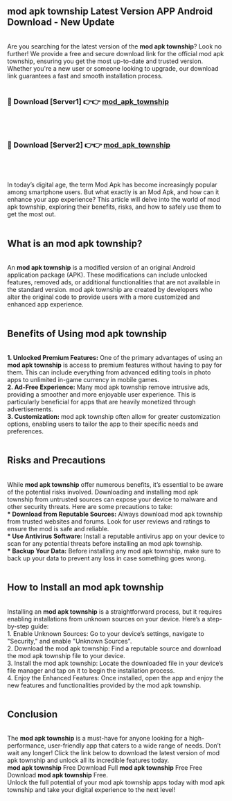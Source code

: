 ## mod apk township Latest Version APP Android Download - New Update
<br>
Are you searching for the latest version of the <strong>mod apk township</strong>? Look no further! We provide a free and secure download link for the official mod apk township, ensuring you get the most up-to-date and trusted version. Whether you're a new user or someone looking to upgrade, our download link guarantees a fast and smooth installation process.
<br>
<br>
<h3>🔴 Download [Server1] 👉👉 <a href="https://modyolo.store/mod+apk+township">mod_apk_township</a></h3><br>
<br>
<h3>🔴 Download [Server2] 👉👉 <a href="https://modyolo.store/mod+apk+township">mod_apk_township</a></h3><br>
<br>
<br>
In today’s digital age, the term Mod Apk has become increasingly popular among smartphone users. But what exactly is an Mod Apk, and how can it enhance your app experience? This article will delve into the world of mod apk township, exploring their benefits, risks, and how to safely use them to get the most out.
<br>
<br>
<h2>What is an mod apk township?</h2>
<br>
An <strong>mod apk township</strong> is a modified version of an original Android application package (APK). These modifications can include unlocked features, removed ads, or additional functionalities that are not available in the standard version. mod apk township are created by developers who alter the original code to provide users with a more customized and enhanced app experience.
<br>
<br>
<h2>Benefits of Using mod apk township</h2>
<br>
<strong> 1. Unlocked Premium Features:</strong> One of the primary advantages of using an <strong>mod apk township</strong> is access to premium features without having to pay for them. This can include everything from advanced editing tools in photo apps to unlimited in-game currency in mobile games.
<br>
<strong> 2. Ad-Free Experience:</strong> Many mod apk township remove intrusive ads, providing a smoother and more enjoyable user experience. This is particularly beneficial for apps that are heavily monetized through advertisements.
<br>
<strong> 3. Customization:</strong> mod apk township often allow for greater customization options, enabling users to tailor the app to their specific needs and preferences.
<br>
<br>
<h2>Risks and Precautions</h2>
<br>
While <strong>mod apk township</strong> offer numerous benefits, it’s essential to be aware of the potential risks involved. Downloading and installing mod apk township from untrusted sources can expose your device to malware and other security threats. Here are some precautions to take:
<br>
<strong> * Download from Reputable Sources:</strong> Always download mod apk township from trusted websites and forums. Look for user reviews and ratings to ensure the mod is safe and reliable.
<br>
<strong> * Use Antivirus Software:</strong> Install a reputable antivirus app on your device to scan for any potential threats before installing an mod apk township.
<br>
<strong> * Backup Your Data:</strong> Before installing any mod apk township, make sure to back up your data to prevent any loss in case something goes wrong.
<br>
<br>
<h2>How to Install an mod apk township</h2>
<br>
Installing an <strong>mod apk township</strong> is a straightforward process, but it requires enabling installations from unknown sources on your device. Here’s a step-by-step guide:
<br>
 1. Enable Unknown Sources: Go to your device’s settings, navigate to "Security," and enable "Unknown Sources".
<br>
 2. Download the mod apk township: Find a reputable source and download the mod apk township file to your device.
<br>
 3. Install the mod apk township: Locate the downloaded file in your device’s file manager and tap on it to begin the installation process.
<br>
 4. Enjoy the Enhanced Features: Once installed, open the app and enjoy the new features and functionalities provided by the mod apk township.
<br>
<br>
<h2><strong>Conclusion</strong></h2>
<br>
The <strong>mod apk township</strong> is a must-have for anyone looking for a high-performance, user-friendly app that caters to a wide range of needs. Don’t wait any longer! Click the link below to download the latest version of mod apk township and unlock all its incredible features today.
<br>
<strong>mod apk township</strong> Free Download Full <strong>mod apk township</strong> Free Free Download <strong>mod apk township</strong> Free.
<br>
Unlock the full potential of your mod apk township apps today with mod apk township and take your digital experience to the next level!